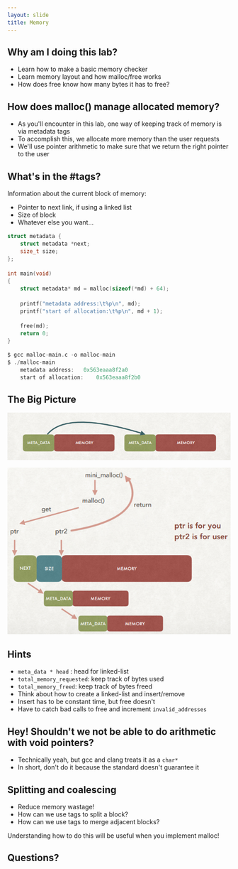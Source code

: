 ```yaml
---
layout: slide
title: Memory
---
```


## Why am I doing this lab?

* Learn how to make a basic memory checker
* Learn memory layout and how malloc/free works
* How does free know how many bytes it has to free?

<horizontal />

## How does malloc() manage allocated memory?

* As you'll encounter in this lab, one way of keeping track of memory is via metadata tags
* To accomplish this, we allocate more memory than the user requests
* We'll use pointer arithmetic to make sure that we return the right pointer to the user

## What's in the #tags?

Information about the current block of memory:

* Pointer to next link, if using a linked list
* Size of block
* Whatever else you want...

<vertical />

```C
struct metadata {
	struct metadata *next;
	size_t size;
};

int main(void)
{
	struct metadata* md = malloc(sizeof(*md) + 64);
	
	printf("metadata address:\t%p\n", md);
	printf("start of allocation:\t%p\n", md + 1);

	free(md);
	return 0;
}
```

<vertical />

```C
$ gcc malloc-main.c -o malloc-main
$ ./malloc-main
	metadata address:	0x563eaaa8f2a0
	start of allocation:	0x563eaaa8f2b0
```


<horizontal />

## The Big Picture

<vertical />

![Map one](/images/assignment-docs/lab/slides/memory/val1.png)

<vertical />

![Map two](/images/assignment-docs/lab/slides/memory/val2.png)


<horizontal />

## Hints

<vertical />

* `meta_data * head` : head for linked-list
* `total_memory_requested`: keep track of bytes used
* `total_memory_freed`: keep track of bytes freed
* Think about how to create a linked-list and insert/remove
* Insert has to be constant time, but free doesn't
* Have to catch bad calls to free and increment `invalid_addresses`

## Hey! Shouldn't we not be able to do arithmetic with void pointers?

* Technically yeah, but gcc and clang treats it as a `char*`
* In short, don't do it because the standard doesn't guarantee it

## Splitting and coalescing

* Reduce memory wastage!
* How can we use tags to split a block?
* How can we use tags to merge adjacent blocks?

Understanding how to do this will be useful when you implement malloc!

<horizontal />

## Questions?

